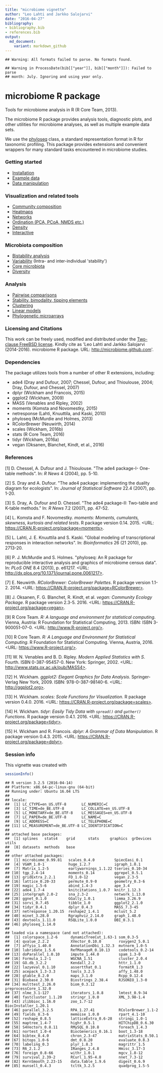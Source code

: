 ```yaml
---
title: "microbiome vignette"
author: "Leo Lahti and Jarkko Salojarvi"
date: "2016-04-27"
bibliography: 
- bibliography.bib
- references.bib
output: 
  md_document:
    variant: markdown_github
---
```

<!--
  %\VignetteEngine{knitr::rmarkdown}
  %\VignetteIndexEntry{microbiome tutorial}
  %\usepackage[utf8]{inputenc}
-->


```
## Warning: All formats failed to parse. No formats found.
```

```
## Warning in ProcessDate(bib[["year"]], bib[["month"]]): Failed to parse
## month: July. Ignoring and using year only.
```


microbiome R package
===========

Tools for microbiome analysis in R (R Core Team, 2013).

The microbiome R package provides analysis tools, diagnostic plots,
and other utilities for microbiome analyses, as well as multiple
example data sets.

We use the [phyloseq](http://joey711.github.io/phyloseq/import-data)
class, a standard representation format in R for taxonomic
profiling. This package provides extensions and convenient wrappers
for many standard tasks encountered in microbiome studies. 


### Getting started

* [Installation](Template.md) 
* [Example data](Data.md)
* [Data manipulation](Preprocessing.md)


### Visualization and related tools

* [Community composition](Composition.md)
* [Heatmaps](Heatmap.md)
* [Networks](Networks.md)
* [Ordination (PCA, PCoA, NMDS etc.)](Ordination.md)
* [Density](Density.md)
* [Interactive](Interactive.md)


### Microbiota composition

* [Bistability analysis](Stability.md)
* [Variability](Variability.md) (Intra- and inter-individual 'stability')
* [Core microbiota](Core.md)
* [Diversity](Diversity.md)


### Analysis

* [Pairwise comparisons](Comparisons.md)
* [Stability, bimodality, tipping elements](Stability.md)
* [Clustering](Clustering.md)
* [Linear models](limma.md)
* [Phylogenetic microarrays](HITChip.Rmd)


### Licensing and Citations

This work can be freely used, modified and distributed under the
[Two-clause FreeBSD
license](http://en.wikipedia.org/wiki/BSD\_licenses). Kindly cite as
'Leo Lahti and Jarkko Salojarvi (2014-2016). microbiome R
package. URL: http://microbiome.github.com'.


### Dependencies

The package utilizes tools from a number of other R extensions,
including:

 * ade4 (Dray and Dufour, 2007; Chessel, Dufour, and Thioulouse, 2004; Dray, Dufour, and Chessel, 2007)
 * dplyr (Wickham and Francois, 2015)  
 * ggplot2 (Wickham, 2009)
 * MASS (Venables and Ripley, 2002)
 * moments (Komsta and Novomestky, 2015)
 * netresponse (Lahti, Knuuttila, and Kaski, 2010) 
 * phyloseq (McMurdie and Holmes, 2013)
 * RColorBrewer (Neuwirth, 2014)
 * scales (Wickham, 2016b)
 * stats (R Core Team, 2016)
 * tidyr (Wickham, 2016a)
 * vegan (Oksanen, Blanchet, Kindt, et al., 2016)


### References



[1] D. Chessel, A. Dufour and J. Thioulouse. "The ade4 package-I-
One-table methods". In: _R News_ 4 (2004), pp. 5-10.

[2] S. Dray and A. Dufour. "The ade4 package: implementing the
duality diagram for ecologists". In: _Journal of Statistical
Software_ 22.4 (2007), pp. 1-20.

[3] S. Dray, A. Dufour and D. Chessel. "The ade4 package-II:
Two-table and K-table methods." In: _R News_ 7.2 (2007), pp.
47-52.

[4] L. Komsta and F. Novomestky. _moments: Moments, cumulants,
skewness, kurtosis and related tests_. R package version 0.14.
2015. <URL: https://CRAN.R-project.org/package=moments>.

[5] L. Lahti, J. E. Knuuttila and S. Kaski. "Global modeling of
transcriptional responses in interaction networks". In:
_Bioinformatics_ 26 (21 2010), pp. 2713-20.

[6] P. J. McMurdie and S. Holmes. "phyloseq: An R package for
reproducible interactive analysis and graphics of microbiome
census data". In: _PLoS ONE_ 8.4 (2013), p. e61217. <URL:
http://dx.plos.org/10.1371/journal.pone.0061217>.

[7] E. Neuwirth. _RColorBrewer: ColorBrewer Palettes_. R package
version 1.1-2. 2014. <URL:
https://CRAN.R-project.org/package=RColorBrewer>.

[8] J. Oksanen, F. G. Blanchet, R. Kindt, et al. _vegan: Community
Ecology Package_. R package version 2.3-5. 2016. <URL:
https://CRAN.R-project.org/package=vegan>.

[9] R Core Team. _R: A language and environment for statistical
computing_. Vienna, Austria: R Foundation for Statistical
Computing, 2013. ISBN: ISBN 3-900051-07-0. <URL:
http://www.R-project.org/>.

[10] R Core Team. _R: A Language and Environment for Statistical
Computing_. R Foundation for Statistical Computing. Vienna,
Austria, 2016. <URL: https://www.R-project.org/>.

[11] W. N. Venables and B. D. Ripley. _Modern Applied Statistics
with S_. Fourth. ISBN 0-387-95457-0. New York: Springer, 2002.
<URL: http://www.stats.ox.ac.uk/pub/MASS4>.

[12] H. Wickham. _ggplot2: Elegant Graphics for Data Analysis_.
Springer-Verlag New York, 2009. ISBN: 978-0-387-98140-6. <URL:
http://ggplot2.org>.

[13] H. Wickham. _scales: Scale Functions for Visualization_. R
package version 0.4.0. 2016. <URL:
https://CRAN.R-project.org/package=scales>.

[14] H. Wickham. _tidyr: Easily Tidy Data with `spread()` and
`gather()` Functions_. R package version 0.4.1. 2016. <URL:
https://CRAN.R-project.org/package=tidyr>.

[15] H. Wickham and R. Francois. _dplyr: A Grammar of Data
Manipulation_. R package version 0.4.3. 2015. <URL:
https://CRAN.R-project.org/package=dplyr>.

### Session info

This vignette was created with


```r
sessionInfo()
```

```
## R version 3.2.5 (2016-04-14)
## Platform: x86_64-pc-linux-gnu (64-bit)
## Running under: Ubuntu 16.04 LTS
## 
## locale:
##  [1] LC_CTYPE=en_US.UTF-8       LC_NUMERIC=C              
##  [3] LC_TIME=de_BE.UTF-8        LC_COLLATE=en_US.UTF-8    
##  [5] LC_MONETARY=de_BE.UTF-8    LC_MESSAGES=en_US.UTF-8   
##  [7] LC_PAPER=de_BE.UTF-8       LC_NAME=C                 
##  [9] LC_ADDRESS=C               LC_TELEPHONE=C            
## [11] LC_MEASUREMENT=de_BE.UTF-8 LC_IDENTIFICATION=C       
## 
## attached base packages:
##  [1] splines   stats4    grid      stats     graphics  grDevices utils    
##  [8] datasets  methods   base     
## 
## other attached packages:
##  [1] microbiome_0.99.81   scales_0.4.0         SpiecEasi_0.1       
##  [4] VGAM_1.0-1           huge_1.2.7           igraph_1.0.1        
##  [7] Matrix_1.2-5         earlywarnings_1.1.22 tseries_0.10-34     
## [10] tgp_2.4-14           moments_0.14         ggrepel_0.5.1       
## [13] gridExtra_2.2.1      FD_1.0-12            vegan_2.3-5         
## [16] lattice_0.20-33      permute_0.9-0        geometry_0.3-6      
## [19] magic_1.5-6          abind_1.4-3          ape_3.4             
## [22] ade4_1.7-4           knitcitations_1.0.7  knitr_1.12.3        
## [25] intergraph_2.0-2     sna_2.3-2            network_1.13.0      
## [28] ggnet_0.1.0          GGally_1.0.1         limma_3.26.9        
## [31] sorvi_0.7.45         tibble_1.0           ggplot2_2.1.0       
## [34] tidyr_0.4.1          dplyr_0.4.3          MASS_7.3-45         
## [37] netresponse_1.20.15  reshape2_1.4.1       mclust_5.2          
## [40] minet_3.28.0         Rgraphviz_2.14.0     graph_1.48.0        
## [43] devtools_1.11.0      RSQLite_1.0.0        DBI_0.3.1           
## [46] phyloseq_1.14.0     
## 
## loaded via a namespace (and not attached):
##  [1] colorspace_1.2-6      dynamicTreeCut_1.63-1 som_0.3-5            
##  [4] qvalue_2.2.2          XVector_0.10.0        roxygen2_5.0.1       
##  [7] affyio_1.40.0         AnnotationDbi_1.32.3  mvtnorm_1.0-5        
## [10] lubridate_1.5.6       RefManageR_0.10.13    codetools_0.2-14     
## [13] doParallel_1.0.10     impute_1.44.0         spam_1.3-0           
## [16] Formula_1.2-1         WGCNA_1.51            cluster_2.0.4        
## [19] GO.db_3.2.2           Kendall_2.2           httr_1.1.0           
## [22] lazyeval_0.1.10       assertthat_0.1        formatR_1.3          
## [25] acepack_1.3-3.3       tools_3.2.5           affy_1.48.0          
## [28] gtable_0.2.0          maps_3.1.0            Rcpp_0.12.4          
## [31] Biobase_2.30.0        Biostrings_2.38.4     RJSONIO_1.3-0        
## [34] multtest_2.26.0       biom_0.3.12           preprocessCore_1.32.0
## [37] nlme_3.1-127          iterators_1.0.8       lmtest_0.9-34        
## [40] fastcluster_1.1.20    stringr_1.0.0         XML_3.98-1.4         
## [43] zlibbioc_1.16.0       zoo_1.7-12            BiocInstaller_1.20.1 
## [46] parallel_3.2.5        RPA_1.27.41           RColorBrewer_1.1-2   
## [49] fields_8.3-6          memoise_1.0.0         rpart_4.1-10         
## [52] reshape_0.8.5         latticeExtra_0.6-28   stringi_1.0-1        
## [55] maptree_1.4-7         highr_0.5.1           HITChipDB_0.6.30     
## [58] S4Vectors_0.8.11      RMySQL_0.10.8         foreach_1.4.3        
## [61] nortest_1.0-4         BiocGenerics_0.16.1   boot_1.3-18          
## [64] bibtex_0.4.0          chron_2.3-47          matrixStats_0.50.1   
## [67] bitops_1.0-6          dmt_0.8.20            evaluate_0.8.3       
## [70] labeling_0.3          plyr_1.8.3            magrittr_1.5         
## [73] R6_2.1.2              IRanges_2.4.8         Hmisc_3.17-3         
## [76] foreign_0.8-66        withr_1.0.1           mgcv_1.8-12          
## [79] survival_2.39-2       RCurl_1.95-4.8        nnet_7.3-12          
## [82] KernSmooth_2.23-15    data.table_1.9.6      digest_0.6.9         
## [85] munsell_0.4.3         tcltk_3.2.5           quadprog_1.5-5
```




